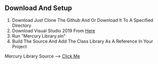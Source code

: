 ## Download And Setup

1. Download Just Clone The Github And Or Download It To A Specified Directory
2. Download Visual Studio 2019 From [Here](https://visualstudio.microsoft.com/downloads/)
3. Run "Mercury Library.sln"
4. Build The Source And Add The Class Library As A Reference In Your Project

Mercury Library Source --> [Click Me](https://github.com/Nihon-Development/Mercury-Library/tree/main/Mercury%20Library)
